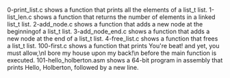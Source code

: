 0-print_list.c shows a function that prints all the elements of a list_t list.
1-list_len.c shows a function that returns the number of elements in a linked list_t list.
2-add_node.c shows a function that adds a new node at the beginningof a list_t list.
3-add_node_end.c shows a function that adds a new node at the end of a list_t list.
4-free_list.c shows a function that frees a list_t list.
100-first.c shows a function that prints You're beat! and yet, you must allow,\nI bore my house upon my back!\n before the main function is executed.
101-hello_holberton.asm shows a 64-bit program in assembly that prints Hello, Holberton, followed by a new line.
